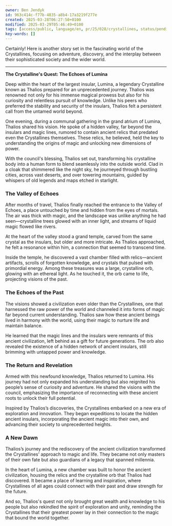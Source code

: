 ```yaml
---
owner: Ben Jendyk
id: 963c414c-f77b-4835-a8b4-17a3219f277e
created: 2025-03-28T06:27:50+0100
modified: 2025-03-29T05:46:49+0100
tags: [access/public, language/en, pr/25/028/crystallines, status/pending]
key-words: []
---
```


Certainly! Here is another story set in the fascinating world of the Crystallines, focusing on adventure, discovery, and the interplay between their sophisticated society and the wider world.

---

**The Crystalline's Quest: The Echoes of Lumina**

Deep within the heart of the largest insular, Lumina, a legendary Crystalline known as Thalios prepared for an unprecedented journey. Thalios was renowned not only for his immense magical prowess but also for his curiosity and relentless pursuit of knowledge. Unlike his peers who preferred the stability and security of the insulars, Thalios felt a persistent call from the untamed world beyond.

One evening, during a communal gathering in the grand atrium of Lumina, Thalios shared his vision. He spoke of a hidden valley, far beyond the insulars and magic lines, rumored to contain ancient relics that predated even the Crystallines themselves. These relics, he believed, held the key to understanding the origins of magic and unlocking new dimensions of power.

With the council's blessing, Thalios set out, transforming his crystalline body into a human form to blend seamlessly into the outside world. Clad in a cloak that shimmered like the night sky, he journeyed through bustling cities, across vast deserts, and over towering mountains, guided by whispers of old legends and maps etched in starlight.

### The Valley of Echoes

After months of travel, Thalios finally reached the entrance to the Valley of Echoes, a place untouched by time and hidden from the eyes of mortals. The air was thick with magic, and the landscape was unlike anything he had seen—crystalline trees glowed with an inner light, and streams of liquid magic flowed like rivers.

At the heart of the valley stood a grand temple, carved from the same crystal as the insulars, but older and more intricate. As Thalios approached, he felt a resonance within him, a connection that seemed to transcend time.

Inside the temple, he discovered a vast chamber filled with relics—ancient artifacts, scrolls of forgotten knowledge, and crystals that pulsed with primordial energy. Among these treasures was a large, crystalline orb, glowing with an ethereal light. As he touched it, the orb came to life, projecting visions of the past.

### The Echoes of the Past

The visions showed a civilization even older than the Crystallines, one that harnessed the raw power of the world and channeled it into forms of magic far beyond current understanding. Thalios saw how these ancient beings lived in harmony with the world, using their magic to nurture life and maintain balance.

He learned that the magic lines and the insulars were remnants of this ancient civilization, left behind as a gift for future generations. The orb also revealed the existence of a hidden network of ancient insulars, still brimming with untapped power and knowledge.

### The Return and Revelation

Armed with this newfound knowledge, Thalios returned to Lumina. His journey had not only expanded his understanding but also reignited his people’s sense of curiosity and adventure. He shared the visions with the council, emphasizing the importance of reconnecting with these ancient roots to unlock their full potential.

Inspired by Thalios’s discoveries, the Crystallines embarked on a new era of exploration and innovation. They began expeditions to locate the hidden ancient insulars, incorporating the ancient magic into their own, and advancing their society to unprecedented heights.

### A New Dawn

Thalios’s journey and the rediscovery of the ancient civilization transformed the Crystallines' approach to magic and life. They became not only masters of their own fate but also guardians of a legacy that spanned millennia.

In the heart of Lumina, a new chamber was built to honor the ancient civilization, housing the relics and the crystalline orb that Thalios had discovered. It became a place of learning and inspiration, where Crystallines of all ages could connect with their past and draw strength for the future.

And so, Thalios's quest not only brought great wealth and knowledge to his people but also rekindled the spirit of exploration and unity, reminding the Crystallines that their greatest power lay in their connection to the magic that bound the world together.